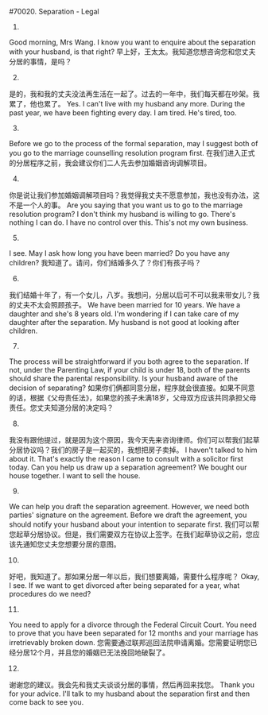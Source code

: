 #70020. Separation - Legal

1.
Good morning, Mrs Wang. I know you want to enquire about the separation with your husband, is that right?
早上好，王太太。我知道您想咨询您和您丈夫分居的事情，是吗？

2.
是的，我和我的丈夫没法再生活在一起了。过去的一年中，我们每天都在吵架。我累了，他也累了。
Yes. I can't live with my husband any more. During the past year, we have been fighting every day. I am tired. He's tired, too.

3.
Before we go to the process of the formal separation, may I suggest both of you go to the marriage counselling resolution program first.
在我们进入正式的分居程序之前，我会建议你们二人先去参加婚姻咨询调解项目。

4.
你是说让我们参加婚姻调解项目吗？我觉得我丈夫不愿意参加，我也没有办法，这不是一个人的事。
Are you saying that you want us to go to the marriage resolution program? I don't think my husband is willing to go. There's nothing I can do. I have no control over this. This's not my own business.

5.
I see. May I ask how long you have been married? Do you have any children?
我知道了。请问，你们结婚多久了？你们有孩子吗？

6.
我们结婚十年了，有一个女儿，八岁。我想问，分居以后可不可以我来带女儿？我的丈夫不太会照顾孩子。
We have been married for 10 years. We have a daughter and she's 8 years old. I'm wondering if I can take care of my daughter after the separation. My husband is not good at looking after children.

7.
The process will be straightforward if you both agree to the separation. If not, under the Parenting Law, if your child is under 18, both of the parents should share the parental responsibility. Is your husband aware of the decision of separating?
如果你们俩都同意分居，程序就会很直接。如果不同意的话，根据《父母责任法》，如果您的孩子未满18岁，父母双方应该共同承担父母责任。您丈夫知道分居的决定吗？

8.
我没有跟他提过，就是因为这个原因，我今天先来咨询律师。你们可以帮我们起草分居协议吗？我们的房子是一起买的，我想把房子卖掉。
I haven't talked to him about it. That's exactly the reason I came to consult with a solicitor first today. Can you help us draw up a separation agreement? We bought our house together. I want to sell the house.

9.
We can help you draft the separation agreement. However, we need both parties' signature on the agreement. Before we draft the agreement, you should notify your husband about your intention to separate first.
我们可以帮您起草分居协议。但是，我们需要双方在协议上签字。在我们起草协议之前，您应该先通知您丈夫您想要分居的意图。

10.
好吧，我知道了。那如果分居一年以后，我们想要离婚，需要什么程序呢？
Okay, I see. If we want to get divorced after being separated for a year, what procedures do we need?

11.
You need to apply for a divorce through the Federal Circuit Court. You need to prove that you have been separated for 12 months and your marriage has irretrievably broken down.
您需要通过联邦巡回法院申请离婚。您需要证明您已经分居12个月，并且您的婚姻已无法挽回地破裂了。

12.
谢谢您的建议。我会先和我丈夫谈谈分居的事情，然后再回来找您。
Thank you for your advice. I'll talk to my husband about the separation first and then come back to see you.